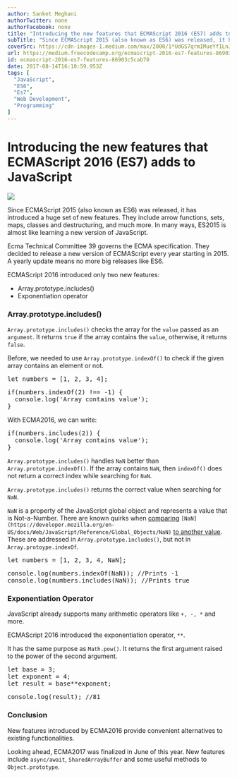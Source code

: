 ```yaml
---
author: Sanket Meghani
authorTwitter: none
authorFacebook: none
title: "Introducing the new features that ECMAScript 2016 (ES7) adds to JavaScript"
subTitle: "Since ECMAScript 2015 (also known as ES6) was released, it has introduced a huge set of new features. They include arrow functions, sets,..."
coverSrc: https://cdn-images-1.medium.com/max/2000/1*UdGS7qrmIMueYfILnJJ6QA.png
url: https://medium.freecodecamp.org/ecmascript-2016-es7-features-86903c5cab70
id: ecmascript-2016-es7-features-86903c5cab70
date: 2017-08-14T16:10:59.953Z
tags: [
  "JavaScript",
  "ES6",
  "Es7",
  "Web Development",
  "Programming"
]
---
```

# Introducing the new features that ECMAScript 2016 (ES7) adds to JavaScript







![](https://cdn-images-1.medium.com/max/2000/1*UdGS7qrmIMueYfILnJJ6QA.png)







Since ECMAScript 2015 (also known as ES6) was released, it has introduced a huge set of new features. They include arrow functions, sets, maps, classes and destructuring, and much more. In many ways, ES2015 is almost like learning a new version of JavaScript.

Ecma Technical Committee 39 governs the ECMA specification. They decided to release a new version of ECMAScript every year starting in 2015\. A yearly update means no more big releases like ES6.

ECMAScript 2016 introduced only two new features:

*   Array.prototype.includes()
*   Exponentiation operator

### Array.prototype.includes()

`Array.prototype.includes()` checks the array for the `value` passed as an `argument`. It returns `true` if the array contains the `value`, otherwise, it returns `false`.

Before, we needed to use `Array.prototype.indexOf()` to check if the given array contains an element or not.

<pre name="ef7f" id="ef7f" class="graf graf--pre graf-after--p">let numbers = [1, 2, 3, 4];</pre>

<pre name="8025" id="8025" class="graf graf--pre graf-after--pre">if(numbers.indexOf(2) !== -1) {  
  console.log('Array contains value');  
}</pre>

With ECMA2016, we can write:

<pre name="e829" id="e829" class="graf graf--pre graf-after--p">if(numbers.includes(2)) {  
  console.log('Array contains value');  
}</pre>

`Array.prototype.includes()` handles `NaN` better than `Array.prototype.indexOf()`. If the array contains `NaN`, then `indexOf()` does not return a correct index while searching for `NaN`.

`Array.prototype.includes()` returns the correct value when searching for `NaN`.

`NaN` is a property of the JavaScript global object and represents a value that is Not-a-Number. There are known quirks when [comparing](https://developer.mozilla.org/en-US/docs/Web/JavaScript/Reference/Global_Objects/NaN) `[NaN](https://developer.mozilla.org/en-US/docs/Web/JavaScript/Reference/Global_Objects/NaN)` [to another value](https://developer.mozilla.org/en-US/docs/Web/JavaScript/Reference/Global_Objects/NaN). These are addressed in `Array.prototype.includes()`, but not in `Array.protoype.indexOf`.

<pre name="4012" id="4012" class="graf graf--pre graf-after--p">let numbers = [1, 2, 3, 4, NaN];</pre>

<pre name="f934" id="f934" class="graf graf--pre graf-after--pre">console.log(numbers.indexOf(NaN)); //Prints -1  
console.log(numbers.includes(NaN)); //Prints true</pre>

### Exponentiation Operator

JavaScript already supports many arithmetic operators like `+, -, *` and more.

ECMAScript 2016 introduced the exponentiation operator, `**`.

It has the same purpose as `Math.pow()`. It returns the first argument raised to the power of the second argument.

<pre name="aa5e" id="aa5e" class="graf graf--pre graf-after--p">let base = 3;  
let exponent = 4;  
let result = base**exponent;</pre>

<pre name="475e" id="475e" class="graf graf--pre graf-after--pre">console.log(result); //81</pre>

### Conclusion

New features introduced by ECMA2016 provide convenient alternatives to existing functionalities.

Looking ahead, ECMA2017 was finalized in June of this year. New features include `async/await`, `SharedArrayBuffer` and some useful methods to `Object.prototype`.








